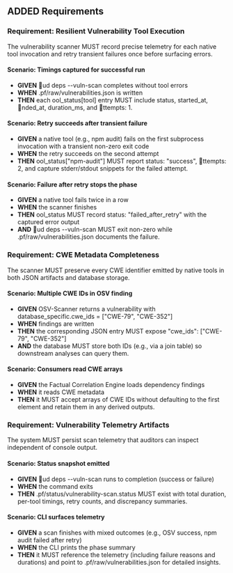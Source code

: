## ADDED Requirements

### Requirement: Resilient Vulnerability Tool Execution
The vulnerability scanner MUST record precise telemetry for each native tool invocation and retry transient failures once before surfacing errors.

#### Scenario: Timings captured for successful run
- **GIVEN** ud deps --vuln-scan completes without tool errors
- **WHEN** .pf/raw/vulnerabilities.json is written
- **THEN** each 	ool_status[tool] entry MUST include status, started_at, nded_at, duration_ms, and ttempts: 1.

#### Scenario: Retry succeeds after transient failure
- **GIVEN** a native tool (e.g., npm audit) fails on the first subprocess invocation with a transient non-zero exit code
- **WHEN** the retry succeeds on the second attempt
- **THEN** 	ool_status["npm-audit"] MUST report status: "success", ttempts: 2, and capture stderr/stdout snippets for the failed attempt.

#### Scenario: Failure after retry stops the phase
- **GIVEN** a native tool fails twice in a row
- **WHEN** the scanner finishes
- **THEN** 	ool_status MUST record status: "failed_after_retry" with the captured error output
- **AND** ud deps --vuln-scan MUST exit non-zero while .pf/raw/vulnerabilities.json documents the failure.

### Requirement: CWE Metadata Completeness
The scanner MUST preserve every CWE identifier emitted by native tools in both JSON artifacts and database storage.

#### Scenario: Multiple CWE IDs in OSV finding
- **GIVEN** OSV-Scanner returns a vulnerability with database_specific.cwe_ids = ["CWE-79", "CWE-352"]
- **WHEN** findings are written
- **THEN** the corresponding JSON entry MUST expose "cwe_ids": ["CWE-79", "CWE-352"]
- **AND** the database MUST store both IDs (e.g., via a join table) so downstream analyses can query them.

#### Scenario: Consumers read CWE arrays
- **GIVEN** the Factual Correlation Engine loads dependency findings
- **WHEN** it reads CWE metadata
- **THEN** it MUST accept arrays of CWE IDs without defaulting to the first element and retain them in any derived outputs.

### Requirement: Vulnerability Telemetry Artifacts
The system MUST persist scan telemetry that auditors can inspect independent of console output.

#### Scenario: Status snapshot emitted
- **GIVEN** ud deps --vuln-scan runs to completion (success or failure)
- **WHEN** the command exits
- **THEN** .pf/status/vulnerability-scan.status MUST exist with total duration, per-tool timings, retry counts, and discrepancy summaries.

#### Scenario: CLI surfaces telemetry
- **GIVEN** a scan finishes with mixed outcomes (e.g., OSV success, npm audit failed after retry)
- **WHEN** the CLI prints the phase summary
- **THEN** it MUST reference the telemetry (including failure reasons and durations) and point to .pf/raw/vulnerabilities.json for detailed insights.
